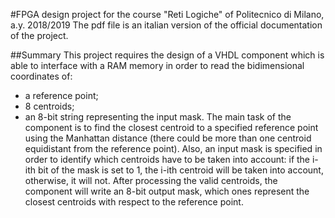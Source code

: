 #FPGA design project for the course "Reti Logiche" of Politecnico di Milano, a.y. 2018/2019 
The pdf file is an italian version of the official documentation of the project.

##Summary
This project requires the design of a VHDL component which is able to interface with a RAM memory in order to read the bidimensional coordinates of:
* a reference point;
* 8 centroids;
* an 8-bit string representing the input mask.
The main task of the component is to find the closest centroid to a specified reference point using the Manhattan distance (there could be more than one centroid equidistant from the reference point).
Also, an input mask is specified in order to identify which centroids have to be taken into account:
if the i-ith bit of the mask is set to 1, the i-ith centroid will be taken into account, otherwise, it will not.
After processing the valid centroids, the component will write an 8-bit output mask, which ones represent the closest centroids with respect to the reference point.
